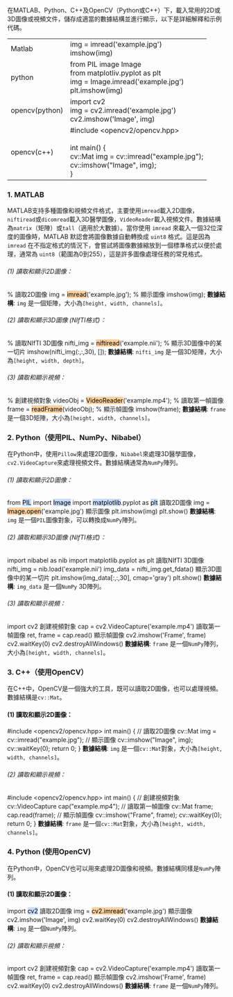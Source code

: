 
在MATLAB、Python、C++及OpenCV（Python或C++）下，載入常用的2D或3D圖像或視頻文件，儲存成適當的數據結構並進行顯示，以下是詳細解釋和示例代碼。

|                |                                                                                                                                       |
| -------------- | ------------------------------------------------------------------------------------------------------------------------------------- |
| Matlab         | img = imread('example.jpg')<br>imshow(img)                                                                                            |
| python         | from PIL image Image<br>from matplotliv.pyplot as plt<br>img = Image.imread('example.jpg')<br>plt.imshow(img)<br>                     |
| opencv(python) | import cv2<br>img = cv2.imread('example.jpg')<br>cv2.imshow('Image', img)                                                             |
| opencv(c++)    | #include <opencv2/opencv.hpp><br><br>int main() {<br>   cv::Mat img = cv::imread("example.jpg");<br>   cv::imshow("Image", img);<br>} |

### 1. MATLAB

MATLAB支持多種圖像和視頻文件格式，主要使用`imread`載入2D圖像，`niftiread`或`dicomread`載入3D醫學圖像，`VideoReader`載入視頻文件。數據結構為`matrix`（矩陣）或`tall`（適用於大數據）。當你使用 `imread` 來載入一個32位深度的圖像時，MATLAB 默認會將圖像數據自動轉換成 `uint8` 格式。這是因為 `imread` 在不指定格式的情況下，會嘗試將圖像數據縮放到一個標準格式以便於處理，通常為 `uint8`（範圍為0到255），這是許多圖像處理任務的常見格式。

###### (1) 讀取和顯示2D圖像：
% 讀取2D圖像
img = <mark style="background: #FFB86CA6;">imread</mark>('example.jpg');
% 顯示圖像
imshow(img);
**數據結構**: `img` 是一個矩陣，大小為`[height, width, channels]`。

###### (2) 讀取和顯示3D圖像 (NIfTI格式)：
% 讀取NIfTI 3D圖像
nifti_img = <mark style="background: #FFB86CA6;">niftiread</mark>('example.nii');
% 顯示3D圖像中的某一切片
imshow(nifti_img(:,:,30), []);
**數據結構**: `nifti_img` 是一個3D矩陣，大小為`[height, width, depth]`。

###### (3) 讀取和顯示視頻：
% 創建視頻對象
videoObj = <mark style="background: #FFB86CA6;">VideoReader</mark>('example.mp4');
% 讀取第一幀圖像
frame = <mark style="background: #FFB86CA6;">readFrame</mark>(videoObj);
% 顯示幀圖像
imshow(frame);
**數據結構**: `frame` 是一個3D矩陣，大小為`[height, width, channels]`。

### 2. Python（使用PIL、NumPy、Nibabel）

在Python中，使用`Pillow`來處理2D圖像，`Nibabel`來處理3D醫學圖像，`cv2.VideoCapture`來處理視頻文件。數據結構通常為`NumPy`陣列。

###### (1) 讀取和顯示2D圖像：
from <mark style="background: #ADCCFFA6;">PIL</mark> import <mark style="background: #ADCCFFA6;">Image</mark>
import <mark style="background: #ADCCFFA6;">matplotlib</mark>.pyplot as <mark style="background: #ADCCFFA6;">plt</mark>
讀取2D圖像
img = <mark style="background: #FFB86CA6;">Image.open</mark>('example.jpg')
顯示圖像
plt.imshow(img)
plt.show()
**數據結構**: `img` 是一個`PIL`圖像對象，可以轉換成`NumPy`陣列。

###### (2) 讀取和顯示3D圖像 (NIfTI格式)：
import nibabel as nib
import matplotlib.pyplot as plt
讀取NIfTI 3D圖像
nifti_img = nib.load('example.nii')
img_data = nifti_img.get_fdata()
顯示3D圖像中的某一切片
plt.imshow(img_data[:,:,30], cmap='gray')
plt.show()
**數據結構**: `img_data` 是一個`NumPy` 3D陣列。

###### (3) 讀取和顯示視頻：
import cv2
創建視頻對象
cap = cv2.VideoCapture('example.mp4')
讀取第一幀圖像
ret, frame = cap.read()
顯示幀圖像
cv2.imshow('Frame', frame)
cv2.waitKey(0)
cv2.destroyAllWindows()
**數據結構**: `frame` 是一個`NumPy`陣列，大小為`[height, width, channels]`。

### 3. C++（使用OpenCV）

在C++中，OpenCV是一個強大的工具，既可以讀取2D圖像，也可以處理視頻。數據結構是`cv::Mat`。

#### (1) 讀取和顯示2D圖像：
#include <opencv2/opencv.hpp>
int main() {
    // 讀取2D圖像
    cv::Mat img = cv::imread("example.jpg");
    // 顯示圖像
    cv::imshow("Image", img);
    cv::waitKey(0);
    return 0;
}
**數據結構**: `img` 是一個`cv::Mat`對象，大小為`[height, width, channels]`。

###### (2) 讀取和顯示視頻：
#include <opencv2/opencv.hpp>
int main() {
    // 創建視頻對象
    cv::VideoCapture cap("example.mp4");
    // 讀取第一幀圖像
    cv::Mat frame;
    cap.read(frame);
    // 顯示幀圖像
    cv::imshow("Frame", frame);
    cv::waitKey(0);
    return 0;
}
**數據結構**: `frame` 是一個`cv::Mat`對象，大小為`[height, width, channels]`。

### 4. Python (使用OpenCV)

在Python中，OpenCV也可以用來處理2D圖像和視頻。數據結構同樣是`NumPy`陣列。

#### (1) 讀取和顯示2D圖像：
import <mark style="background: #ADCCFFA6;">cv2</mark>
讀取2D圖像
img = <mark style="background: #FFB86CA6;">cv2.imread</mark>('example.jpg')
顯示圖像
cv2.imshow('Image', img)
cv2.waitKey(0)
cv2.destroyAllWindows()
**數據結構**: `img` 是一個`NumPy`陣列。

###### (2) 讀取和顯示視頻：
import cv2
創建視頻對象
cap = cv2.VideoCapture('example.mp4')
讀取第一幀圖像
ret, frame = cap.read()
顯示幀圖像
cv2.imshow('Frame', frame)
cv2.waitKey(0)
cv2.destroyAllWindows()
**數據結構**: `frame` 是一個`NumPy`陣列。




